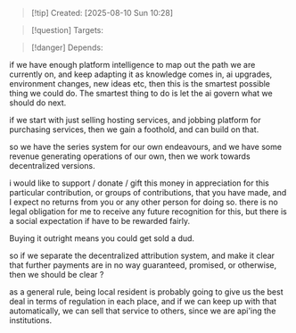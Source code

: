 
>[!tip] Created: [2025-08-10 Sun 10:28]

>[!question] Targets: 

>[!danger] Depends: 

if we have enough platform intelligence to map out the path we are currently on, and keep adapting it as knowledge comes in, ai upgrades, environment changes, new ideas etc, then this is the smartest possible thing we could do.  The smartest thing to do is let the ai govern what we should do next.

if we start with just selling hosting services, and jobbing platform for purchasing services, then we gain a foothold, and can build on that.

so we have the series system for our own endeavours, and we have some revenue generating operations of our own, then we work towards decentralized versions.

i would like to support / donate / gift this money in appreciation for this particular contribution, or groups of contributions, that you have made, and I expect no returns from you or any other person for doing so.  there is no legal obligation for me to receive any future recognition for this, but there is a social expectation if have to be rewarded fairly.

Buying it outright means you could get sold a dud.

so if we separate the decentralized attribution system, and make it clear that further payments are in no way guaranteed, promised, or otherwise, then we should be clear ?

as a general rule, being local resident is probably going to give us the best deal in terms of regulation in each place, and if we can keep up with that automatically, we can sell that service to others, since we are api'ing the institutions.